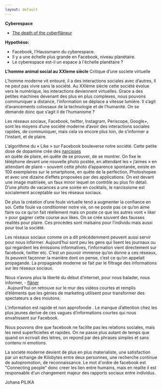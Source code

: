 ```yaml
---
layout: default
---
```

**Cyberespace**

 - <a href="http://www.nytimes.com/2012/02/05/opinion/sunday/the-death-of-the-cyberflaneur.html?_r=0">The death of the cyberflâneur</a><br>

**Hypothèse:**

   - Facebook, l'Haussmann du cyberespace.
   - Il y a une échelle plus grande en Facebook, niveau planétaire.
   - Le cyberespace est-il un espace à l'échelle planétaire ?



**L’homme animal social au XXIeme siècle**
Critique d’une societe virtuelle



L’homme moderne vit entouré, il a des interactions sociales avec d’autres, Il ne peut pas vivre sans la société. 
Au XXIème siècle cette société évolue vers le numérique, les interactions deviennent virtuelles. 
Grace a des petites machines devenant des plus en plus complexes, nous pouvons communiquer a distance, l’information se déplace a vitesse lumière. Il s’agit d’avancements colossaux de la technologie et de l’humanité. On se demande donc que s’agit il de l’humanisme ?

Les réseaux sociaux, Facebook, twitter, Instagram, Periscope, Google+, sont les moyens d’une société moderne d’avoir des interactions sociales rapides, de communiquer, mais cela va encore plus loin, de s’informer a l’instant, et de plaire.

L’algorithme du « Like » sur Facebook bouleverse notre société. Cette petite dose de dopamine crée des <a href="https://sawisms.blog/2016/06/02/culture-du-narcissisme-sur-les-reseaux-sociaux/">narcisses</a><br> en quête de plaire, en quête de se prouver, de se montrer.
  On fixe le téléphone devant une nouvelle photo postée, en attendant les « j’aimes » en attendant de plaire – souvent cette photo d’apparence spontanée, existe en 100 exemplaires sur le smartphone, en quête de la perfection, Photoshopee et avec une dizaine d’effets proposées par des applications. On est devant une image maitrisée, un faux miroir lequel on contrôle au plus fin détail. D’une photo de vacances a une soirée en cocktails, le narcissisme est socialement acceptable sur les réseaux sociaux. 

De plus la création d’une foule virtuelle tend a augmenter la confiance en soi. 
Cette foule va conditionner notre vie, on ne poste pas ce qu’on aime faire ou ce qu’on fait réellement mais on poste ce que les autres vont « liker » pour gagner cette course aux likes. 
On se crée souvent des fausses réalités pour plaire. 
Ces procèdes sont malsains pour l’individu mais aussi pour tout la société. 

Les réseaux sociaux comme on a dit précédemment peuvent aussi servir pour nous informer. Aujourd’hui sont peu les gens qui lisent les journaux ou qui regardent les émissions informatives, l’information vient directement sur facebook, twitter etc. 
C’est un pouvoir immense qu’on donne a ces réseaux, ils peuvent façonner la manière dont on pense, c’est ce qu’on appelait propagande. La propagande moderne se fait par le filtrage des informations sur les réseaux sociaux. 

Nous n’avons plus la liberté du début d’internet, pour nous balader, nous informer, - <a href="http://www.nytimes.com/2012/02/05/opinion/sunday/the-death-of-the-cyberflaneur.html?_r=0">flâner</a><br>. Aujourd’hui on retrouve sur le mur des vidéos courtes et remplis d’éléments que les génies de marketing utilisent pour transformer des spectateurs a des moutons.

L’information est rapide et non approfondie . 
Le manque d’attention chez les plus jeunes derive de ces vagues d’informations courtes qui nous envahissent sur Facebook. 
 

Nous pouvons dire que facebook ne facilite pas les relations sociales, mais les rend superficielles et rapides. On ne passe plus autant de temps que quand on ecrivait des letres, on repond par des phrases simples et sans contenu ni emotions. 

La societe moderne devient de plus en plus materialiste, une satisfaction par un echange de Kilobytes entre deux personnes, une recherche continue de autopromotion, de reconnaissance. Le mot d'ordre de facebook est "Connecting people" donc creer les lien entre humains, mais en realite il est responsable d'un changement majeur des rapports sociaux entre individus.

Johana PILIKA

